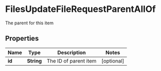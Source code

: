 

# FilesUpdateFileRequestParentAllOf

The parent for this item

## Properties

| Name | Type | Description | Notes |
|------------ | ------------- | ------------- | -------------|
|**id** | **String** | The ID of parent item |  [optional] |



